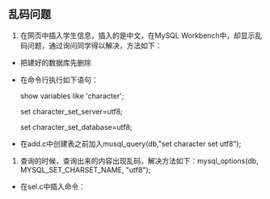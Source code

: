 ## 乱码问题
1. 在网页中插入学生信息，插入的是中文，在MySQL Workbench中，却显示乱码问题，通过询问同学得以解决，方法如下：
* 把建好的数据库先删除
* 在命令行执行如下语句：
  
  show variables like 'character';
    
  set character_set_server=utf8;
      
  set character_set_database=utf8;
* 在add.c中创建表之前加入musql_query(db,"set character set utf8");
1. 查询的时候，查询出来的内容出现乱码，解决方法如下：mysql_options(db, MYSQL_SET_CHARSET_NAME, "utf8");
* 在sel.c中插入命令：
